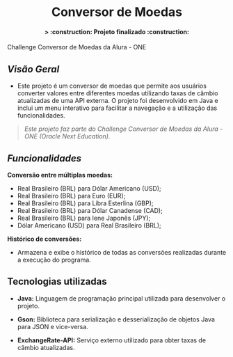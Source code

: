<h1 align="center"> Conversor de Moedas </h1>
<h4 align="center">
> :construction: Projeto finalizado :construction:
</h4>
Challenge Conversor de Moedas da Alura - ONE

## *Visão Geral*
- Este projeto é um conversor de moedas que permite aos usuários converter valores entre diferentes moedas utilizando taxas de câmbio atualizadas de uma API externa. O projeto foi desenvolvido em Java e inclui um menu interativo para facilitar a navegação e a utilização das funcionalidades.
 > *Este projeto faz parte do Challenge Conversor de Moedas da Alura - ONE (Oracle Next Education).*

## *Funcionalidades*
**Conversão entre múltiplas moedas:**
- Real Brasileiro (BRL) para Dólar Americano (USD);
- Real Brasileiro (BRL) para Euro (EUR);
- Real Brasileiro (BRL) para Libra Esterlina (GBP);
- Real Brasileiro (BRL) para Dólar Canadense (CAD);
- Real Brasileiro (BRL) para Iene Japonês (JPY);
- Dólar Americano (USD) para Real Brasileiro (BRL);

**Histórico de conversões:**
 - Armazena e exibe o histórico de todas as conversões realizadas durante a execução do programa.

## Tecnologias utilizadas
- **Java:** Linguagem de programação principal utilizada para desenvolver o projeto.

- **Gson:** Biblioteca para serialização e desserialização de objetos Java para JSON e vice-versa.

- **ExchangeRate-API:** Serviço externo utilizado para obter taxas de câmbio atualizadas.
